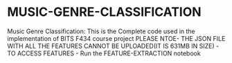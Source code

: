 # MUSIC-GENRE-CLASSIFICATION
Music Genre Classification: This is the Complete code used in the implementation of BITS F434 course project
PLEASE NTOE- THE JSON FILE WITH ALL THE FEATURES CANNOT BE UPLOADED(IT IS 631MB IN SIZE) -TO ACCESS FEATURES - Run the FEATURE-EXTRACTION notebook
